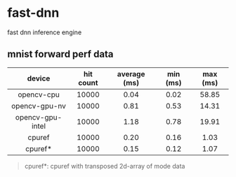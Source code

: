 # fast-dnn
fast dnn inference engine

## mnist forward perf data

| device           | hit count | average (ms) | min (ms) | max (ms) |
|:----------------:|:---------:|:------------:|:--------:|:--------:|
| opencv-cpu       | 10000     | 0.04         | 0.02     | 58.85    |
| opencv-gpu-nv    | 10000     | 0.81         | 0.53     | 14.31    |
| opencv-gpu-intel | 10000     | 1.18         | 0.78     | 19.91    |
| cpuref           | 10000     | 0.20         | 0.16     | 1.03     |
| cpuref*          | 10000     | 0.15         | 0.12     | 1.07     |

> cpuref*: cpuref with transposed 2d-array of mode data
